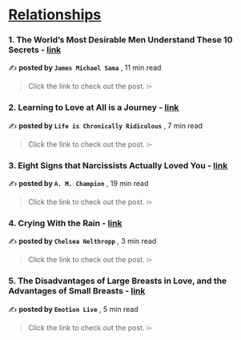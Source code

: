 
<h1><a href=https://medium.com/tag/relationships/recommended target="_blank" rel="noopener noreferrer">Relationships</a></h1>
<h3>1. The World’s Most Desirable Men Understand These 10 Secrets - <a href=https://medium.com/@jamesmsama/the-worlds-most-desirable-men-understand-these-10-secrets-81166fca63c1?source=tag_recommended_feed---------0-84----------relationships----------f37384b6_09bb_40b2_a597_3ca1f8d16b00------- target="_blank" rel="noopener noreferrer">link</a></h3>

✍️ **posted by `James Michael Sama`** <date> , 11 min read</date>

<blockquote>Click the link to check out the post. ⌲</blockquote>

<h3>2. Learning to Love at All is a Journey - <a href=https://medium.com/modern-women/learning-to-love-at-all-is-a-journey-c54f286ca4b2?source=tag_recommended_feed---------1-107----------relationships----------f37384b6_09bb_40b2_a597_3ca1f8d16b00------- target="_blank" rel="noopener noreferrer">link</a></h3>

✍️ **posted by `Life is Chronically Ridiculous`** <date> , 7 min read</date>

<blockquote>Click the link to check out the post. ⌲</blockquote>

<h3>3. Eight Signs that Narcissists Actually Loved You - <a href=https://medium.com/@SPClusterB/eight-signs-that-narcissists-actually-loved-you-fbe6d2e4da0b?source=tag_recommended_feed---------2-85----------relationships----------f37384b6_09bb_40b2_a597_3ca1f8d16b00------- target="_blank" rel="noopener noreferrer">link</a></h3>

✍️ **posted by `A. M. Champion`** <date> , 19 min read</date>

<blockquote>Click the link to check out the post. ⌲</blockquote>

<h3>4. Crying With the Rain - <a href=https://medium.com/the-interstitial/crying-with-the-rain-60220b20053f?source=tag_recommended_feed---------3-107----------relationships----------f37384b6_09bb_40b2_a597_3ca1f8d16b00------- target="_blank" rel="noopener noreferrer">link</a></h3>

✍️ **posted by `Chelsea Nelthropp`** <date> , 3 min read</date>

<blockquote>Click the link to check out the post. ⌲</blockquote>

<h3>5. The Disadvantages of Large Breasts in Love, and the Advantages of Small Breasts - <a href=https://medium.com/illumination/the-disadvantages-of-large-breasts-in-love-and-the-advantages-of-small-breasts-7a94dda2c7f5?source=tag_recommended_feed---------4-85----------relationships----------f37384b6_09bb_40b2_a597_3ca1f8d16b00------- target="_blank" rel="noopener noreferrer">link</a></h3>

✍️ **posted by `Emotion Live`** <date> , 5 min read</date>

<blockquote>Click the link to check out the post. ⌲</blockquote>

